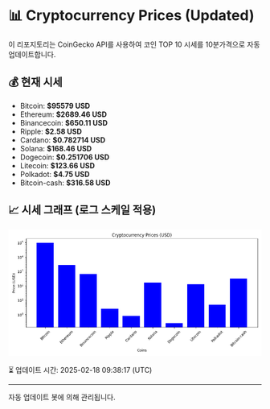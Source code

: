 
# 📊 Cryptocurrency Prices (Updated)

이 리포지토리는 CoinGecko API를 사용하여 코인 TOP 10 시세를 10분가격으로 자동 업데이트합니다.

## 💰 현재 시세
- Bitcoin: **$95579 USD**
- Ethereum: **$2689.46 USD**
- Binancecoin: **$650.11 USD**
- Ripple: **$2.58 USD**
- Cardano: **$0.782714 USD**
- Solana: **$168.46 USD**
- Dogecoin: **$0.251706 USD**
- Litecoin: **$123.66 USD**
- Polkadot: **$4.75 USD**
- Bitcoin-cash: **$316.58 USD**

## 📈 시세 그래프 (로그 스케일 적용)
![Crypto Prices](crypto_prices.png)

⏳ 업데이트 시간: 2025-02-18 09:38:17 (UTC)

---
자동 업데이트 봇에 의해 관리됩니다.

